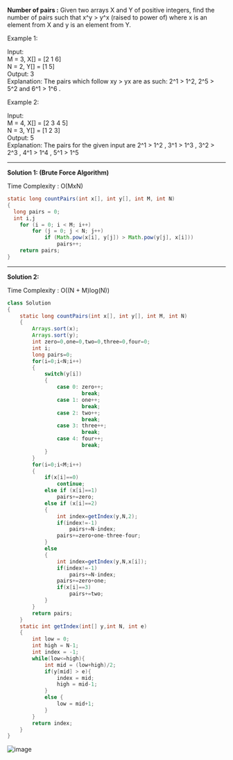 **Number of pairs :**
Given two arrays X and Y of positive integers, find the number of pairs such that x^y > y^x (raised to power of) 
where x is an element from X and y is an element from Y.

Example 1:

Input: <br />
M = 3, X[] = [2 1 6] <br />
N = 2, Y[] = [1 5] <br />
Output: 3 <br />
Explanation: The pairs which follow xy > yx are as such: 2^1 > 1^2,  2^5 > 5^2 and 6^1 > 1^6 .

Example 2:

Input: <br />
M = 4, X[] = [2 3 4 5] <br />
N = 3, Y[] = [1 2 3] <br />
Output: 5 <br />
Explanation: The pairs for the given input are 2^1 > 1^2 , 3^1 > 1^3 , 3^2 > 2^3 , 4^1 > 1^4 , 5^1 > 1^5 

--------------------------------------------------------------------------------------------------------------------------------------

**Solution 1: (Brute Force Algorithm)**

Time Complexity : O(MxN)

```java
static long countPairs(int x[], int y[], int M, int N)
{
  long pairs = 0;
  int i,j
    for (i = 0; i < M; i++)
        for (j = 0; j < N; j++)
            if (Math.pow(x[i], y[j]) > Math.pow(y[j], x[i]))
                pairs++;
    return pairs;
}
```
--------------------------------------------------------------------------------------------------------------------------------------

**Solution 2:**

Time Complexity : O((N + M)log(N))

```java
class Solution
{
    static long countPairs(int x[], int y[], int M, int N)
    {
        Arrays.sort(x);
        Arrays.sort(y);
        int zero=0,one=0,two=0,three=0,four=0;
        int i;
        long pairs=0;
        for(i=0;i<N;i++)
        {
            switch(y[i])
            {
                case 0: zero++;
                        break;
                case 1: one++;
                        break;
                case 2: two++;
                        break;
                case 3: three++;
                        break;
                case 4: four++;
                        break;
            }
        }
        for(i=0;i<M;i++)
        {
            if(x[i]==0)
                continue;
            else if (x[i]==1)
                pairs+=zero;
            else if (x[i]==2)
            {
                int index=getIndex(y,N,2);
                if(index!=-1)
                    pairs+=N-index;
                pairs+=zero+one-three-four; 
            }
            else
            {
                int index=getIndex(y,N,x[i]);
                if(index!=-1)
                    pairs+=N-index;
                pairs+=zero+one;
                if(x[i]==3)
                    pairs+=two;
            }
        }
        return pairs;
    }
    static int getIndex(int[] y,int N, int e)
    {
        int low = 0;
        int high = N-1;
        int index = -1;
        while(low<=high){
            int mid = (low+high)/2;
            if(y[mid] > e){
                index = mid;
                high = mid-1;
            }
            else {
                low = mid+1;
            }
        }
        return index;
    }
}
```

![image](https://user-images.githubusercontent.com/23376002/153711220-dc8af863-835d-4c73-9d1e-28c42509909e.png)




